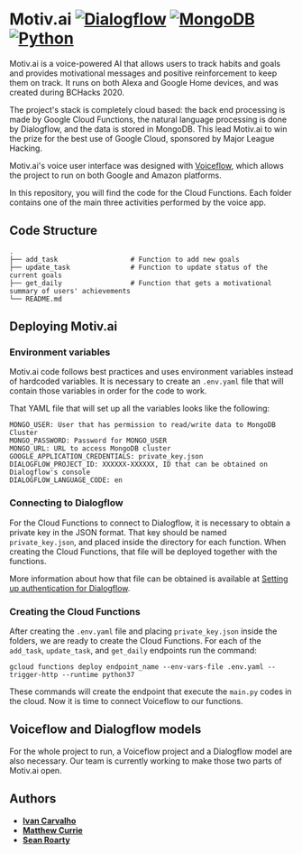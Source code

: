 # Motiv.ai [![Dialogflow](https://img.shields.io/badge/-Dialogflow-orange)](https://github.com/topics/dialogflow) [![MongoDB](https://img.shields.io/badge/-MongoDB-4db33d)](https://github.com/topics/mongodb) [![Python](https://img.shields.io/badge/-Python-blue)](https://github.com/topics/python)

Motiv.ai is a voice-powered AI that allows users to track habits and goals and provides motivational messages and positive reinforcement to keep them on track. It runs on both Alexa and Google Home devices, and was created during BCHacks 2020.

The project's stack is completely cloud based: the back end processing is made by Google Cloud Functions, the natural language processing is done by Dialogflow, and the data is stored in MongoDB. This lead Motiv.ai to win the prize for the best use of Google Cloud, sponsored by Major League Hacking.

Motiv.ai's voice user interface was designed with [Voiceflow](https://www.voiceflow.com/), which allows the project to run on both Google and Amazon platforms.

In this repository, you will find the code for the Cloud Functions. Each folder contains one of the main three activities performed by the voice app.

## Code Structure

    .
    ├── add_task                  # Function to add new goals
    ├── update_task               # Function to update status of the current goals
    ├── get_daily                 # Function that gets a motivational summary of users' achievements
    └── README.md


## Deploying Motiv.ai

### Environment variables

Motiv.ai code follows best practices and uses environment variables instead of hardcoded variables. It is necessary to create an `.env.yaml` file that will contain those variables in order for the code to work.

That YAML file that will set up all the variables looks like the following:

```
MONGO_USER: User that has permission to read/write data to MongoDB Cluster
MONGO_PASSWORD: Password for MONGO_USER
MONGO_URL: URL to access MongoDB cluster
GOOGLE_APPLICATION_CREDENTIALS: private_key.json
DIALOGFLOW_PROJECT_ID: XXXXXX-XXXXXX, ID that can be obtained on Dialogflow's console
DIALOGFLOW_LANGUAGE_CODE: en
```

### Connecting to Dialogflow

For the Cloud Functions to connect to Dialogflow, it is necessary to obtain a private key in the JSON format. That key should be named `private_key.json`, and placed inside the directory for each function. When creating the Cloud Functions, that file will be deployed together with the functions. 

More information about how that file can be obtained is available at [Setting up authentication for Dialogflow](https://dialogflow.com/docs/reference/v2-auth-setup).

### Creating the Cloud Functions

After creating the `.env.yaml` file and placing `private_key.json` inside the folders, we are ready to create the Cloud Functions. For each of the `add_task`, `update_task`, and `get_daily` endpoints run the command: 

```
gcloud functions deploy endpoint_name --env-vars-file .env.yaml --trigger-http --runtime python37
```

These commands will create the endpoint that execute the `main.py` codes in the cloud. Now it is time to connect Voiceflow to our functions.

## Voiceflow and Dialogflow models

For the whole project to run, a Voiceflow project and a Dialogflow model are also necessary. Our team is currently working to make those two parts of Motiv.ai open.

## Authors

* [**Ivan Carvalho**](https://github.com/ivaniscoding)
* [**Matthew Currie**](https://devpost.com/mattscurrie)
* [**Sean Roarty**](https://github.com/sroarty)